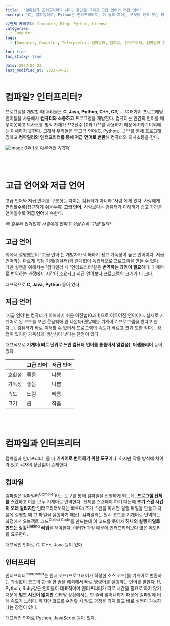 ```yaml
---
title:  "컴파일과 인터프리터의 차이, 장단점 그리고 고급 언어와 저급 언어"
excerpt: "C는 컴파일러로, Python은 인터프리터로, 이 둘의 차이는 무엇이 있고 무슨 장단점이 있을까? 컴파일과 인터프리터의 차이와 장단점을 정리하고 언어들에 무슨 차이가 있는지 정리해보았다."

//현재 카테고리: Computer, Blog, Python, License
categories:
  - Computer
tags:
  - [Computer, Compiler, Interpreter, 컴파일러, 컴파일, 인터프리터, 컴파일과 인터프리터 차이, 고급언어와 저급언어]

toc: true
toc_sticky: true

date: 2023-04-23
last_modified_at: 2023-04-23
---
```


# 컴파일? 인터프리터?

프로그램을 개발할 때 우리들은 **C, Java, Python, C++, C#, ...** 여러가지 프로그래밍 언어들을 사용해서 **컴퓨터와 소통하고** 프로그램을 개발한다. 컴퓨터는 인간의 언어를 배우지못하고 의사소통 방식 자체가 **2진수 (0과 1)**를 사용하기 때문에 0과 1 이외에는 이해하지 못한다. 그래서 우리들은 **고급 언어(C, Python, ...)**를 통해 프로그래밍하고 **컴파일러와 인터프리터를 통해 저급 언어로 변환**해 컴퓨터와 의사소통을 한다.




![image](https://user-images.githubusercontent.com/128434645/233740947-e476fce1-c0a2-4846-a427-9ec4899e2c69.png)
*0과 1로 이루어진 기계어*

<br><br>

# 고급 언어와 저급 언어
고급 언어와 저급 언어를 구분짓는 차이는 컴퓨터가 아니라 '사람'에게 있다. 사람에게 편리할수록(접근하기 쉬울수록) **고급 언어**, 사람보다는 컴퓨터가 이해하기 쉽고 가까운 언어일수록 **저급 언어**에 속한다.

~~*왜 컴퓨터 언어인데 사람에게 편하고 쉬울수록 '고급'일까?*~~

## 고급 언어
위에서 설명했듯이 '고급 언어'는 개발자가 이해하기 쉽고 가독성이 높은 언어이다. 저급 언어와는 다르게 특정 기계(컴퓨터)와 관계없이 독립적으로 프로그램을 만들 수 있다. 다만 실행을 위해서는 '컴파일러'나 '인터프리터'같은 **번역하는 과정이 필요**하다.  기계어로 번역하는 과정에서 시간이 소요되고 저급 언어보다 프로그램의 크기가 더 크다.

대표적으로 **C, Java, Python** 등이 있다.

## 저급 언어
'저급 언어'는 컴퓨터가 이해하기 쉬운 이진법(0과 1)으로 이루어진 언어이다. 실제로 기계어로 된 코드를 보면 웃음밖에 안 나온다(옛날에는 기계어로 프로그램을 짰다고 한다...). 컴퓨터가 바로 이해할 수 있어서 프로그램의 속도가 빠르고 크기 또한 작다는 장점이 있지만 가독성과 생산성이 낮다는 단점이 있다.

대표적으로 **기계어(비트 단위로 쓰인 컴퓨터 언어를 통틀어서 일컫음), 어셈블리어** 등이 있다.

||고급 언어|저급 언어|
|--|----|----|
|호환성|좋음|나쁨|
|가독성|좋음|나쁨|
|속도|느림|빠름|
|크기|큼|작음|

<br><br>

# 컴파일과 인터프리터
컴파일과 인터프리터, 둘 다 **기계어로 번역하기 위한 도구**이다. 하지만 작동 방식에 차이가 있고 각자의 장단점이 존재한다.

## 컴파일
컴파일은 컴파일러<sup>Compiler</sup>라는 도구를 통해 컴파일을 진행하게 되는데, **프로그램 전체를 스캔**하고 이를 모두 기계어로 번역한다. 전체를 스캔해야 하기 때문에 **초기 스캔 시간이 오래 걸리지만** 인터프리터보다는 빠르다(초기 스캔을 마치면 실행 파일을 만들고 다음에 실행할 때 그 파일을 실행하기 때문). 컴파일러는 원시 코드를 기계어로 번역하는 과정에서 오브젝트 코드<sup>Object Code</sup>를 만드는데 이 코드를 묶어서 **하나의 실행 파일로 만드는 링킹<sup>Linking</sup> 작업**을 해야한다. 이러한 과정 때문에 인터프리터보다 많은 메모리를 요구한다.

대표적인 언어로 C, C++, Java 등이 있다.

## 인터프리터
인터프리터<sup>Interpreter</sup>는 원시 코드(프로그래머가 작성한 소스 코드)를 기계어로 변환하는 과정없이 코드의 한 줄 한 줄을 해석해서 바로 명령어를 실행하는 언어를 말한다. R, Python, Ruby같은 언어들이 대표적이며 인터프리터가 따로 시간을 필요로 하지 않기 때문에 **빌드 시간이 없지만** 런타임 상황에서는 한 줄씩 읽어내리기 때문에 컴파일에 비해 속도가 느리다. 하지만 코드를 수정할 시 빌드 과정을 겪지 않고 바로 실행이 가능하다는 장점이 있다.

대표적인 언어로 Python, JavaScript 등이 있다.